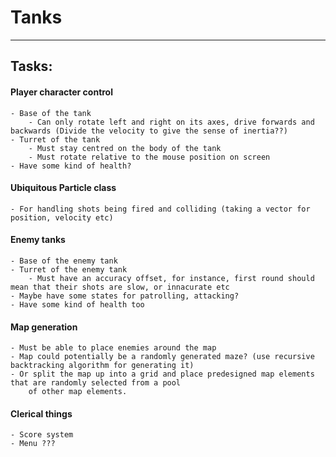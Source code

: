 # Tanks
---
## Tasks:
#### Player character control
	- Base of the tank
		- Can only rotate left and right on its axes, drive forwards and backwards (Divide the velocity to give the sense of inertia??) 
	- Turret of the tank
		- Must stay centred on the body of the tank
		- Must rotate relative to the mouse position on screen
	- Have some kind of health?
#### Ubiquitous Particle class 
	- For handling shots being fired and colliding (taking a vector for position, velocity etc)
#### Enemy tanks
	- Base of the enemy tank
	- Turret of the enemy tank
		- Must have an accuracy offset, for instance, first round should mean that their shots are slow, or innacurate etc
	- Maybe have some states for patrolling, attacking?
	- Have some kind of health too
#### Map generation
	- Must be able to place enemies around the map
	- Map could potentially be a randomly generated maze? (use recursive backtracking algorithm for generating it)
	- Or split the map up into a grid and place predesigned map elements that are randomly selected from a pool
		of other map elements.

#### Clerical things
	- Score system
	- Menu ???


